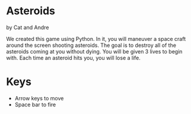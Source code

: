 # Asteroids
by Cat and Andre

We created this game using Python. In it, you will maneuver a space craft around the screen shooting asteroids. The goal is to destroy all of the asteroids coming at you without dying. You will be given 3 lives to begin with. Each time an asteroid hits you, you will lose a life.

# Keys
  * Arrow keys to move
  * Space bar to fire
